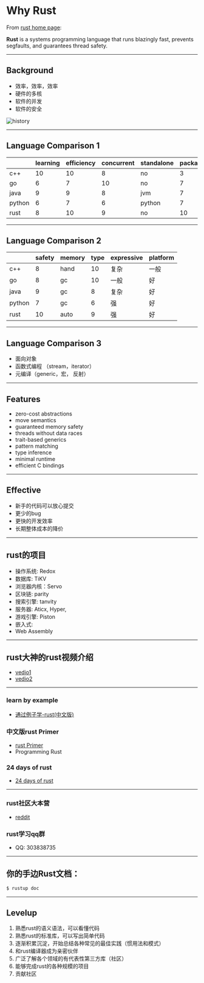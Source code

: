 # Why Rust

From [rust home page](https://www.rust-lang.org/en-US/):

**Rust** is a systems programming language that runs blazingly fast, prevents segfaults, and guarantees thread safety.


---

## Background

- 效率，效率，效率
- 硬件的多核
- 软件的并发
- 软件的安全

![history](https://www.ibm.com/developerworks/library/os-developers-know-rust/Figure01.png)

---

## Language Comparison 1


|         |learning | efficiency| concurrent | standalone | package  |
|---------|---------|---------|-------|---------|---------|
| c++     |    10   |    10   |  8    |   no    |    3    |
| go      |    6    |    7    |  10   |   no    |    7    |
| java    |    9    |    9    |  8    |   jvm   |    7    |
| python  |    6    |    7    |  6    | python  |    7    |
| rust    |    8    |    10   |  9    |   no    |    10   |


---

## Language Comparison 2


|         |safety   |memory   |type   | expressive | platform  |
|---------|---------|---------|-------|---------|---------|
| c++     |    8    | hand    |  10   | 复杂    |  一般   |
| go      |    8    |    gc   |  10   | 一般    |  好     |
| java    |    9    |    gc   |  8    | 复杂    |  好     |
| python  |    7    |    gc   |  6    | 强      |  好     |
| rust    |    10   |  auto   |  9    | 强      |  好     |

---

## Language Comparison 3

- 面向对象
- 函数式编程 （stream，iterator）
- 元编译（generic，宏， 反射）

---

## Features

* zero-cost abstractions
* move semantics
* guaranteed memory safety
* threads without data races
* trait-based generics
* pattern matching
* type inference
* minimal runtime
* efficient C bindings

---

## Effective

- 新手的代码可以放心提交
- 更少的bug
- 更快的开发效率
- 长期整体成本的降价

---

## rust的项目

- 操作系统: Redox
- 数据库: TiKV
- 浏览器内核：Servo
- 区块链: parity
- 搜索引擎: tanvity
- 服务器: Aticx, Hyper,
- 游戏引擎: Piston
- 嵌入式: 
- Web Assembly

---

## rust大神的rust视频介绍
- [vedio1](https://www.youtube.com/watch?v=agzf6ftEsLU)
- [vedio2](https://www.youtube.com/watch?v=lO1z-7cuRYI)

---

### learn by example
- [通过例子学-rust(中文版)](https://rustwiki.org/zh-CN//rust-by-example/index.html)

### 中文版rust Primer
- [rust Primer](https://rustcc.gitbooks.io/rustprimer/content/)
- Programming Rust

### 24 days of rust
- [24 days of rust](http://zsiciarz.github.io/24daysofrust/)

---
 
### rust社区大本营
- [reddit](https://www.reddit.com/r/rust/)

### rust学习qq群
- QQ: 303838735

---

## 你的手边Rust文档：
```sh
$ rustup doc
```

---

## Levelup

1. 熟悉rust的语义语法，可以看懂代码
2. 熟悉rust的标准库，可以写出简单代码
3. 逐渐积累沉淀，开始总结各种常见的最佳实践（惯用法和模式）
4. 和rust编译器成为亲密伙伴
5. 广泛了解各个领域的有代表性第三方库（社区）
6. 能够完成rust的各种规模的项目
7. 贡献社区

